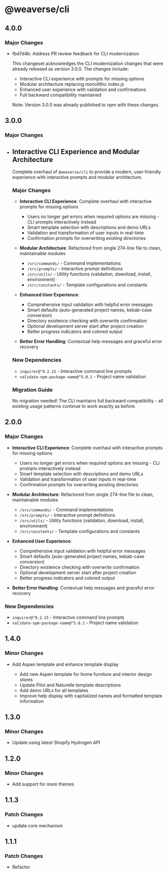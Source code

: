 # @weaverse/cli

## 4.0.0

### Major Changes

- fbd7d4b: Address PR review feedback for CLI modernization

  This changeset acknowledges the CLI modernization changes that were already released as version 3.0.0. The changes include:

  - Interactive CLI experience with prompts for missing options
  - Modular architecture replacing monolithic index.js
  - Enhanced user experience with validation and confirmations
  - Full backward compatibility maintained

  Note: Version 3.0.0 was already published to npm with these changes.

## 3.0.0

### Major Changes

- ## Interactive CLI Experience and Modular Architecture

  Complete overhaul of `@weaverse/cli` to provide a modern, user-friendly experience with interactive prompts and modular architecture.

  ### Major Changes

  - **Interactive CLI Experience**: Complete overhaul with interactive prompts for missing options

    - Users no longer get errors when required options are missing - CLI prompts interactively instead
    - Smart template selection with descriptions and demo URLs
    - Validation and transformation of user inputs in real-time
    - Confirmation prompts for overwriting existing directories

  - **Modular Architecture**: Refactored from single 274-line file to clean, maintainable modules

    - `/src/commands/` - Command implementations
    - `/src/prompts/` - Interactive prompt definitions
    - `/src/utils/` - Utility functions (validation, download, install, environment)
    - `/src/constants/` - Template configurations and constants

  - **Enhanced User Experience**:

    - Comprehensive input validation with helpful error messages
    - Smart defaults (auto-generated project names, kebab-case conversion)
    - Directory existence checking with overwrite confirmation
    - Optional development server start after project creation
    - Better progress indicators and colored output

  - **Better Error Handling**: Contextual help messages and graceful error recovery

  ### New Dependencies

  - `inquirer@^9.2.15` - Interactive command line prompts
  - `validate-npm-package-name@^5.0.1` - Project name validation

  ### Migration Guide

  No migration needed! The CLI maintains full backward compatibility - all existing usage patterns continue to work exactly as before.

## 2.0.0

### Major Changes

- **Interactive CLI Experience**: Complete overhaul with interactive prompts for missing options

  - Users no longer get errors when required options are missing - CLI prompts interactively instead
  - Smart template selection with descriptions and demo URLs
  - Validation and transformation of user inputs in real-time
  - Confirmation prompts for overwriting existing directories

- **Modular Architecture**: Refactored from single 274-line file to clean, maintainable modules

  - `/src/commands/` - Command implementations
  - `/src/prompts/` - Interactive prompt definitions
  - `/src/utils/` - Utility functions (validation, download, install, environment)
  - `/src/constants/` - Template configurations and constants

- **Enhanced User Experience**:

  - Comprehensive input validation with helpful error messages
  - Smart defaults (auto-generated project names, kebab-case conversion)
  - Directory existence checking with overwrite confirmation
  - Optional development server start after project creation
  - Better progress indicators and colored output

- **Better Error Handling**: Contextual help messages and graceful error recovery

### New Dependencies

- `inquirer@^9.2.15` - Interactive command line prompts
- `validate-npm-package-name@^5.0.1` - Project name validation

## 1.4.0

### Minor Changes

- Add Aspen template and enhance template display

  - Add new Aspen template for home furniture and interior design stores
  - Update Pilot and Naturelle template descriptions
  - Add demo URLs for all templates
  - Improve help display with capitalized names and formatted template information

## 1.3.0

### Minor Changes

- Update using latest Shopify Hydrogen API

## 1.2.0

### Minor Changes

- Add support for more themes

## 1.1.3

### Patch Changes

- update core mechanism

## 1.1.1

### Patch Changes

- Refactor
